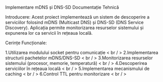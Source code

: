 Implementare mDNS și DNS-SD
Documentație Tehnică

Introducere:
Acest proiect implementează un sistem de descoperire a serviciilor folosind mDNS (Multicast DNS) și DNS-SD (DNS Service Discovery). Aplicația permite monitorizarea resurselor sistemului și expunerea lor ca servicii în rețeaua locală.

Cerințe Funcționale:

1.Utilizarea modulului socket pentru comunicație < br / >
2.Implementarea structurii pachetelor mDNS/DNS-SD < br / >
3.Monitorizarea resurselor sistemului (procesor, memorie, temperatură) < br / >
4.Descoperirea serviciilor în rețeaua locală < br / >
5.Implementarea mecanismului de caching < br / >
6.Control TTL pentru monitorizare < br / >
